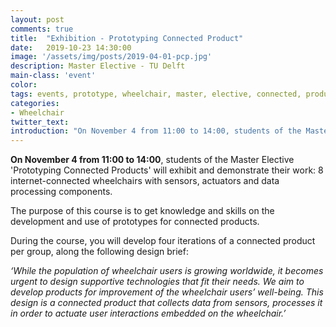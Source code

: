 ```yaml
---
layout: post
comments: true
title:  "Exhibition - Prototyping Connected Product"
date:   2019-10-23 14:30:00
image: '/assets/img/posts/2019-04-01-pcp.jpg'
description: Master Elective - TU Delft
main-class: 'event'
color:
tags: events, prototype, wheelchair, master, elective, connected, product
categories:
- Wheelchair
twitter_text:
introduction: "On November 4 from 11:00 to 14:00, students of the Master Elective 'Prototyping Connected Products' will exhibit and demonstrate their work: 8 internet-connected wheelchairs with sensors, actuators and data processing components."
---
```


**On November 4 from 11:00 to 14:00**, students of the Master Elective 'Prototyping
Connected Products' will exhibit and demonstrate their work: 8 internet-connected
wheelchairs with sensors, actuators and data processing components.

The purpose of this course is to get knowledge and skills on the development
and use of prototypes for connected products.

During the course, you will develop four iterations of a connected product per
group, along the following design brief:

*‘While the population of wheelchair users is growing worldwide, it becomes urgent
to design supportive technologies that fit their needs. We aim to develop products
for improvement of the wheelchair users’ well-being. This design is a connected
product that collects data from sensors, processes it in order to actuate user
interactions embedded on the wheelchair.’*
